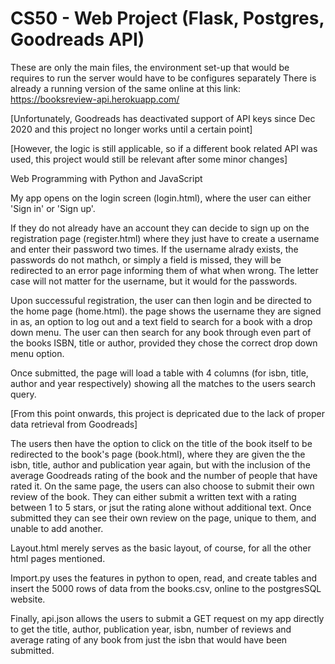 # CS50 - Web Project (Flask, Postgres, Goodreads API)

These are only the main files, the environment set-up that would be requires to run the server would have to be configures separately
There is already a running version of the same online at this link: https://booksreview-api.herokuapp.com/


[Unfortunately, Goodreads has deactivated support of API keys since Dec 2020 and this project no longer works until a certain point]

[However, the logic is still applicable, so if a different book related API was used, this project would still be relevant after some minor changes]


Web Programming with Python and JavaScript

My app opens on the login screen (login.html), where the user can either 'Sign in' or 'Sign up'.

If they do not already have an account they can decide to sign up on the registration page (register.html) where they just have to create a username and enter their password two times. If the username alrady exists, the passwords do not mathch, or simply a field is missed, they will be redirected to an error page informing them of what when wrong. The letter case will not matter for the username, but it would for the passwords.

Upon successuful registration, the user can then login and be directed to the home page (home.html). the page shows the username they are signed in as, an option to log out and a text field to search for a book with a drop down menu. The user can then search for any book through even part of the books ISBN, title or author, provided they chose the correct drop down menu option.

Once submitted, the page will load a table with 4 columns (for isbn, title, author and year respectively) showing all the matches to the users search query.

[From this point onwards, this project is depricated due to the lack of proper data retrieval from Goodreads]

The users then have the option to click on the title of the book itself to be redirected to the book's page (book.html), where they are given the the isbn, title, author and publication year again, but with the inclusion of the average Goodreads rating of the book and the number of people that have rated it. On the same page, the users can also choose to submit their own review of the book. They can either submit a written text with a rating between 1 to 5 stars, or jsut the rating alone without additional text. Once submitted they can see their own review on the page, unique to them, and unable to add another.

Layout.html merely serves as the basic layout, of course, for all the other html pages mentioned. 

Import.py uses the features in python to open, read, and create tables and insert the 5000 rows of data from the books.csv, online to the postgresSQL website. 

Finally, api.json allows the users to submit a GET request on my app directly to get the title, author, publication year, isbn, number of reviews and average rating of any book from just the isbn that would have been submitted. 
